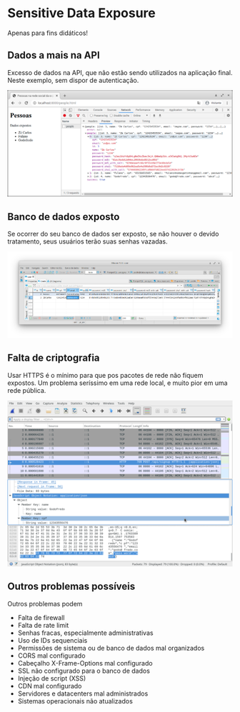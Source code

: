 # Sensitive Data Exposure

Apenas para fins didáticos!

## Dados a mais na API

Excesso de dados na API, que não estão sendo utilizados na aplicação final. Neste exemplo, sem dispor de autenticação.

![Chrome DevTools Network](/images/network.png)

## Banco de dados exposto

Se ocorrer do seu banco de dados ser exposto, se não houver o devido tratamento, seus usuários terão suas senhas vazadas.

![Visualizando dados usando DBeaver](/images/database.png)


## Falta de criptografia

Usar HTTPS é o mínimo para que pos pacotes de rede não fiquem expostos. Um problema seríssimo em uma rede local, e muito pior em uma rede pública.

![Inspeção de pacotes de rede com Wireshark](/images/wireshark.png)

## Outros problemas possíveis

Outros problemas podem 

 - Falta de firewall
 - Falta de rate limit
 - Senhas fracas, especialmente administrativas
 - Uso de IDs sequenciais
 - Permissões de sistema ou de banco de dados mal organizados
 - CORS mal configurado
 - Cabeçalho X-Frame-Options mal configurado
 - SSL não configurado para o banco de dados
 - Injeção de script (XSS)
 - CDN mal configurado
 - Servidores e datacenters mal administrados
 - Sistemas operacionais não atualizados
